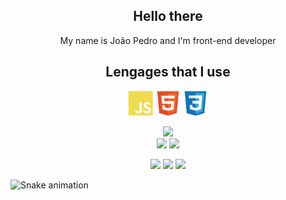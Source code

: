 <h2 align=center color=bf64fb>Hello there</h2>
<p align=center>My name is João Pedro and I'm front-end developer</p>

<h2 align=center>Lengages that I use</h2>

<div align=center>
<img align="center" alt="Rafa-Js" width="40" src="https://raw.githubusercontent.com/devicons/devicon/master/icons/javascript/javascript-plain.svg">
<img align="center" alt="Rafa-HTML" width="40" src="https://raw.githubusercontent.com/devicons/devicon/master/icons/html5/html5-original.svg">
<img align="center" alt="Rafa-CSS" width="40" src="https://raw.githubusercontent.com/devicons/devicon/master/icons/css3/css3-original.svg">
<br>
<br>
<!-- first card -->
<img src="https://github-readme-stats.vercel.app/api?username=joaopedro-costa&show_icons=true&theme=jolly&title_color=a930fa&border_color=a930fa&border_radius=10&bg_color=45,000,000&icon_color=a930fa&text_bold=false&line_height=20&include_all_commits=true&count_private=true&card_width=520">
<br>
<!-- second card -->
<img src="https://github-readme-stats.vercel.app/api/top-langs/?username=anuraghazra&layout=compact&bg_color=0,000,000&title_color=bf64fb&text_color=fff&border_color=bf64fb&border_radius=10">
<img src="https://media.giphy.com/media/JIX9t2j0ZTN9S/giphy.gif" width=162px>

<a href="https://www.instagram.com/jaopedroo__/"  target="_blank"><img src="https://img.shields.io/badge/  Instagram-000?style=for-the-badge&logo=instagram&logoColor=a930fa" target="_blank"></a>
<a href="https://www.linkedin.com/in/jo%C3%A3o-pedro-costa-409831157/"  target="_blank"><img src="https://img.shields.io/badge/  linkedin-000?style=for-the-badge&logo=linkedin&logoColor=a930fa" target="_blank"></a>
<a href="mailto:joaopedrodgfcosta@outlook.com"  target="_blank"><img src="https://img.shields.io/badge/  Email-000000?style=for-the-badge&logo=microsoft-outlook&logoColor=a930fa" target="_blank"></a>
</div>

![Snake animation](https://github.com/joaopedro-costa/joaopedro-costa/blob/output/github-contribution-grid-snake.svg)
